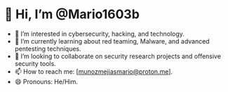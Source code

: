 # 👋 Hi, I’m @Mario1603b

- 👀 I’m interested in cybersecurity, hacking, and technology.
- 🌱 I’m currently learning about red teaming, Malware, and advanced pentesting techniques.
- 💞️ I’m looking to collaborate on security research projects and offensive security tools.
- 📫 How to reach me: [munozmejiasmario@proton.me].
- 😄 Pronouns: He/Him.
